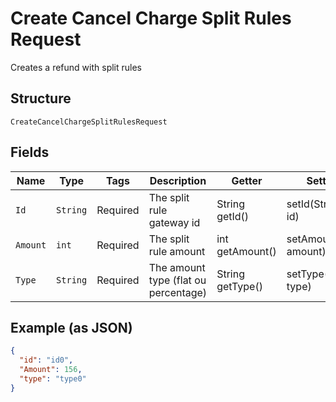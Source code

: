 
# Create Cancel Charge Split Rules Request

Creates a refund with split rules

## Structure

`CreateCancelChargeSplitRulesRequest`

## Fields

| Name | Type | Tags | Description | Getter | Setter |
|  --- | --- | --- | --- | --- | --- |
| `Id` | `String` | Required | The split rule gateway id | String getId() | setId(String id) |
| `Amount` | `int` | Required | The split rule amount | int getAmount() | setAmount(int amount) |
| `Type` | `String` | Required | The amount type (flat ou percentage) | String getType() | setType(String type) |

## Example (as JSON)

```json
{
  "id": "id0",
  "Amount": 156,
  "type": "type0"
}
```

